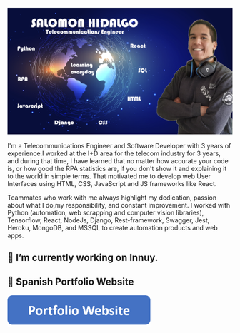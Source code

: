 ![I am GitHub Readme Generator's creator](https://github.com/Salomoncho/Salomoncho/blob/main/baner.png)

I'm a Telecommunications Engineer and Software Developer with 3 years of experience.I worked at the I+D area for the telecom industry for 3 years, and during that time, I have learned that no matter how accurate your code is, or how good the  RPA statistics are, if you don't show it and explaining it to the world in simple terms. That motivated me to develop web User Interfaces using HTML, CSS, JavaScript and JS frameworks like React.

Teammates who work with me always highlight my dedication, passion about what I do,my responsibility, and constant improvement. I worked with Python (automation, web scrapping and computer vision libraries), Tensorflow, React, NodeJs, Django, Rest-framework, Swagger, Jest, Heroku, MongoDB, and MSSQL to create automation products and web apps.

## 🔭 I’m currently working on Innuy.


## 💬 Spanish Portfolio Website
[<img src="https://github.com/Salomoncho/Salomoncho/blob/main/button.png" width="320"/>](https://salomonhidalgo.herokuapp.com/portfolio_website/)

<!--
I made this project just for fun, it allows you to create nice and simple GitHub Readme files that you can copy/paste and use in your profile.

Skills: VUE JS / REACT / JS / HTML / CSS

#- 🔭 I’m currently working on this page. 


[<img src='https://cdn.jsdelivr.net/npm/simple-icons@3.0.1/icons/github.svg' alt='github' height='40'>](https://github.com/Salomoncho)  [<img src='https://cdn.jsdelivr.net/npm/simple-icons@3.0.1/icons/linkedin.svg' alt='linkedin' height='40'>](https://www.linkedin.com/in/salomonh-hidalgob-brachor/)  



**Salomoncho/Salomoncho** is a ✨ _special_ ✨ repository because its `README.md` (this file) appears on your GitHub profile.

Here are some ideas to get you started:

- 🔭 I’m currently working on ...
- 🌱 I’m currently learning ...
- 👯 I’m looking to collaborate on ...
- 🤔 I’m looking for help with ...

- 📫 How to reach me: ...
- 😄 Pronouns: ...
- ⚡ Fun fact: ...
-->
